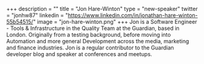 +++
description = ""
title = "Jon Hare-Winton"
type = "new-speaker"
twitter = "jonhw87"
linkedin = "https://www.linkedin.com/in/jonathan-hare-winton-55b54515/"
image = "jon-hare-winton.png"
+++
Jon is a Software Engineer - Tools & Infrastructure in the Quality Team at the Guardian, based in London. Originally from a testing background, before moving into Automation and more general Development across the media, marketing and finance industries. Jon is a regular contributor to the Guardian developer blog and speaker at conferences and meetups.